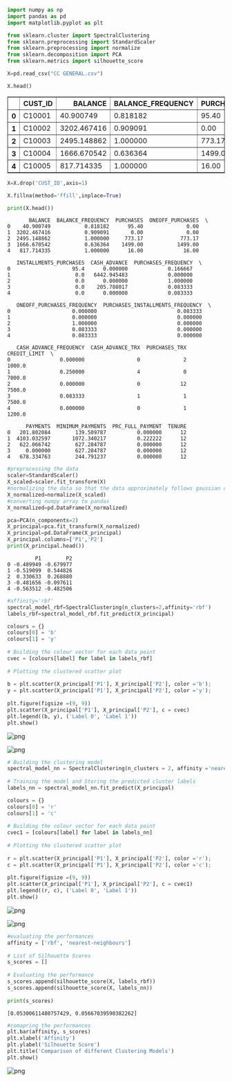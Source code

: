 ```python
import numpy as np
import pandas as pd
import matplotlib.pyplot as plt
```


```python
from sklearn.cluster import SpectralClustering
from sklearn.preprocessing import StandardScaler
from sklearn.preprocessing import normalize
from sklearn.decomposition import PCA
from sklearn.metrics import silhouette_score

```


```python
X=pd.read_csv("CC GENERAL.csv")
```


```python
X.head()
```




<div>
<style scoped>
    .dataframe tbody tr th:only-of-type {
        vertical-align: middle;
    }

    .dataframe tbody tr th {
        vertical-align: top;
    }

    .dataframe thead th {
        text-align: right;
    }
</style>
<table border="1" class="dataframe">
  <thead>
    <tr style="text-align: right;">
      <th></th>
      <th>CUST_ID</th>
      <th>BALANCE</th>
      <th>BALANCE_FREQUENCY</th>
      <th>PURCHASES</th>
      <th>ONEOFF_PURCHASES</th>
      <th>INSTALLMENTS_PURCHASES</th>
      <th>CASH_ADVANCE</th>
      <th>PURCHASES_FREQUENCY</th>
      <th>ONEOFF_PURCHASES_FREQUENCY</th>
      <th>PURCHASES_INSTALLMENTS_FREQUENCY</th>
      <th>CASH_ADVANCE_FREQUENCY</th>
      <th>CASH_ADVANCE_TRX</th>
      <th>PURCHASES_TRX</th>
      <th>CREDIT_LIMIT</th>
      <th>PAYMENTS</th>
      <th>MINIMUM_PAYMENTS</th>
      <th>PRC_FULL_PAYMENT</th>
      <th>TENURE</th>
    </tr>
  </thead>
  <tbody>
    <tr>
      <th>0</th>
      <td>C10001</td>
      <td>40.900749</td>
      <td>0.818182</td>
      <td>95.40</td>
      <td>0.00</td>
      <td>95.4</td>
      <td>0.000000</td>
      <td>0.166667</td>
      <td>0.000000</td>
      <td>0.083333</td>
      <td>0.000000</td>
      <td>0</td>
      <td>2</td>
      <td>1000.0</td>
      <td>201.802084</td>
      <td>139.509787</td>
      <td>0.000000</td>
      <td>12</td>
    </tr>
    <tr>
      <th>1</th>
      <td>C10002</td>
      <td>3202.467416</td>
      <td>0.909091</td>
      <td>0.00</td>
      <td>0.00</td>
      <td>0.0</td>
      <td>6442.945483</td>
      <td>0.000000</td>
      <td>0.000000</td>
      <td>0.000000</td>
      <td>0.250000</td>
      <td>4</td>
      <td>0</td>
      <td>7000.0</td>
      <td>4103.032597</td>
      <td>1072.340217</td>
      <td>0.222222</td>
      <td>12</td>
    </tr>
    <tr>
      <th>2</th>
      <td>C10003</td>
      <td>2495.148862</td>
      <td>1.000000</td>
      <td>773.17</td>
      <td>773.17</td>
      <td>0.0</td>
      <td>0.000000</td>
      <td>1.000000</td>
      <td>1.000000</td>
      <td>0.000000</td>
      <td>0.000000</td>
      <td>0</td>
      <td>12</td>
      <td>7500.0</td>
      <td>622.066742</td>
      <td>627.284787</td>
      <td>0.000000</td>
      <td>12</td>
    </tr>
    <tr>
      <th>3</th>
      <td>C10004</td>
      <td>1666.670542</td>
      <td>0.636364</td>
      <td>1499.00</td>
      <td>1499.00</td>
      <td>0.0</td>
      <td>205.788017</td>
      <td>0.083333</td>
      <td>0.083333</td>
      <td>0.000000</td>
      <td>0.083333</td>
      <td>1</td>
      <td>1</td>
      <td>7500.0</td>
      <td>0.000000</td>
      <td>NaN</td>
      <td>0.000000</td>
      <td>12</td>
    </tr>
    <tr>
      <th>4</th>
      <td>C10005</td>
      <td>817.714335</td>
      <td>1.000000</td>
      <td>16.00</td>
      <td>16.00</td>
      <td>0.0</td>
      <td>0.000000</td>
      <td>0.083333</td>
      <td>0.083333</td>
      <td>0.000000</td>
      <td>0.000000</td>
      <td>0</td>
      <td>1</td>
      <td>1200.0</td>
      <td>678.334763</td>
      <td>244.791237</td>
      <td>0.000000</td>
      <td>12</td>
    </tr>
  </tbody>
</table>
</div>




```python
X=X.drop('CUST_ID',axis=1)

```


```python
X.fillna(method='ffill',inplace=True)
```


```python
print(X.head())
```

           BALANCE  BALANCE_FREQUENCY  PURCHASES  ONEOFF_PURCHASES  \
    0    40.900749           0.818182      95.40              0.00   
    1  3202.467416           0.909091       0.00              0.00   
    2  2495.148862           1.000000     773.17            773.17   
    3  1666.670542           0.636364    1499.00           1499.00   
    4   817.714335           1.000000      16.00             16.00   
    
       INSTALLMENTS_PURCHASES  CASH_ADVANCE  PURCHASES_FREQUENCY  \
    0                    95.4      0.000000             0.166667   
    1                     0.0   6442.945483             0.000000   
    2                     0.0      0.000000             1.000000   
    3                     0.0    205.788017             0.083333   
    4                     0.0      0.000000             0.083333   
    
       ONEOFF_PURCHASES_FREQUENCY  PURCHASES_INSTALLMENTS_FREQUENCY  \
    0                    0.000000                          0.083333   
    1                    0.000000                          0.000000   
    2                    1.000000                          0.000000   
    3                    0.083333                          0.000000   
    4                    0.083333                          0.000000   
    
       CASH_ADVANCE_FREQUENCY  CASH_ADVANCE_TRX  PURCHASES_TRX  CREDIT_LIMIT  \
    0                0.000000                 0              2        1000.0   
    1                0.250000                 4              0        7000.0   
    2                0.000000                 0             12        7500.0   
    3                0.083333                 1              1        7500.0   
    4                0.000000                 0              1        1200.0   
    
          PAYMENTS  MINIMUM_PAYMENTS  PRC_FULL_PAYMENT  TENURE  
    0   201.802084        139.509787          0.000000      12  
    1  4103.032597       1072.340217          0.222222      12  
    2   622.066742        627.284787          0.000000      12  
    3     0.000000        627.284787          0.000000      12  
    4   678.334763        244.791237          0.000000      12  
    


```python
#preprocessing the data
scaler=StandardScaler()
X_scaled=scaler.fit_transform(X)
#normalizing the data so that the data approximately follows gaussian distribution
X_normalized=normalize(X_scaled)
#converting numpy array to pandas
X_normalized=pd.DataFrame(X_normalized)
```


```python
pca=PCA(n_components=2)
X_principal=pca.fit_transform(X_normalized)
X_principal=pd.DataFrame(X_principal)
X_principal.columns=['P1','P2']
print(X_principal.head())
```

             P1        P2
    0 -0.489949 -0.679977
    1 -0.519099  0.544826
    2  0.330633  0.268880
    3 -0.481656 -0.097611
    4 -0.563512 -0.482506
    


```python
#affinity='rbf'
spectral_model_rbf=SpectralClustering(n_clusters=2,affinity='rbf')
labels_rbf=spectral_model_rbf.fit_predict(X_principal)
```


```python
colours = {}
colours[0] = 'b'
colours[1] = 'y'
  
# Building the colour vector for each data point
cvec = [colours[label] for label in labels_rbf]
  
# Plotting the clustered scatter plot
  
b = plt.scatter(X_principal['P1'], X_principal['P2'], color ='b');
y = plt.scatter(X_principal['P1'], X_principal['P2'], color ='y');
  
plt.figure(figsize =(9, 9))
plt.scatter(X_principal['P1'], X_principal['P2'], c = cvec)
plt.legend((b, y), ('Label 0', 'Label 1'))
plt.show()
```


![png](output_10_0.png)



![png](output_10_1.png)



```python
# Building the clustering model
spectral_model_nn = SpectralClustering(n_clusters = 2, affinity ='nearest_neighbors')
  
# Training the model and Storing the predicted cluster labels
labels_nn = spectral_model_nn.fit_predict(X_principal)
```


```python
colours = {}
colours[0] = 'r'
colours[1] = 'c'
  
# Building the colour vector for each data point
cvec1 = [colours[label] for label in labels_nn]
  
# Plotting the clustered scatter plot
  
r = plt.scatter(X_principal['P1'], X_principal['P2'], color ='r');
c = plt.scatter(X_principal['P1'], X_principal['P2'], color ='c');
  
plt.figure(figsize =(9, 9))
plt.scatter(X_principal['P1'], X_principal['P2'], c = cvec1)
plt.legend((r, c), ('Label 0', 'Label 1'))
plt.show()
```


![png](output_12_0.png)



![png](output_12_1.png)



```python
#evaluating the performances
affinity = ['rbf', 'nearest-neighbours']
  
# List of Silhouette Scores
s_scores = []
  
# Evaluating the performance
s_scores.append(silhouette_score(X, labels_rbf))
s_scores.append(silhouette_score(X, labels_nn))
  
print(s_scores)
```

    [0.05300611480757429, 0.05667039590382262]
    


```python
#comapring the performances
plt.bar(affinity, s_scores)
plt.xlabel('Affinity')
plt.ylabel('Silhouette Score')
plt.title('Comparison of different Clustering Models')
plt.show()
```


![png](output_14_0.png)



```python

```
